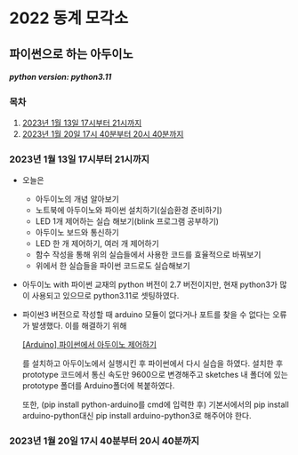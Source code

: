 # 2022 동계 모각소

## 파이썬으로 하는 아두이노

##### python version: python3.11

### 목차
1. [2023년 1월 13일 17시부터 21시까지](#2023년-1월-13일-17시부터-21시까지)
2. [2023년 1월 20일 17시 40분부터 20시 40분까지](#2023년-1월-20일-17시-40분부터-20시-40분까지)

### 2023년 1월 13일 17시부터 21시까지

- 오늘은
    - 아두이노의 개념 알아보기
    - 노트북에 아두이노와 파이썬 설치하기(실습환경 준비하기)
    - LED 1개 제어하는 실습 해보기(blink 프로그램 공부하기)
    - 아두이노 보드와 통신하기
    - LED 한 개 제어하기, 여러 개 제어하기
    - 함수 작성을 통해 위의 실습들에서 사용한 코드를 효율적으로 바꿔보기
    - 위에서 한 실습들을 파이썬 코드로도 실습해보기

- 아두이노 with 파이썬 교재의 python 버전이 2.7 버전이지만, 현재 python3가 많이 사용되고 있으므로 python3.11로 셋팅하였다.

- 파이썬3 버전으로 작성할 때 arduino 모듈이 없다거나 포트를 찾을 수 없다는 오류가 발생했다. 이를 해결하기 위해
    
    [[Arduino] 파이썬에서 아두이노 제어하기](https://hyunsun99.tistory.com/5)
    
    를 설치하고 아두이노에서 실행시킨 후 파이썬에서 다시 실습을 하였다. 설치한 후 prototype 코드에서 통신 속도만 9600으로 변경해주고 sketches 내 폴더에 있는 prototype 폴더를 Arduino폴더에 복붙하였다.

    또한, (pip install python-arduino를 cmd에 입력한 후) 기본서에서의 pip install arduino-python대신 pip install arduino-python3로 해주어야 한다.

### 2023년 1월 20일 17시 40분부터 20시 40분까지
